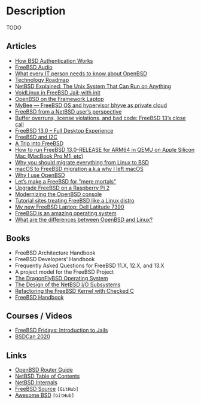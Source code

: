 # Description

TODO


## Articles

- [How BSD Authentication Works](https://blog.lambda.cx/posts/how-bsd-authentication-works/)
- [FreeBSD Audio](https://meka.rs/blog/2021/10/12/freebsd-audio/)
- [What every IT person needs to know about OpenBSD](https://bsdly.blogspot.com/2021/09/what-every-it-person-needs-to-know.html)
- [Technology Roadmap](https://freebsdfoundation.org/blog/technology-roadmap/)
- [NetBSD Explained: The Unix System That Can Run on Anything](https://www.makeuseof.com/what-is-netbsd/)
- [VoidLinux in FreeBSD Jail; with init](https://antranigv.am/weblog_en/posts/2021-08-21-00-37/)
- [OpenBSD on the Framework Laptop](https://jcs.org/2021/08/06/framework)
- [MyBee — FreeBSD OS and hypervisor bhyve as private cloud](https://habr.com/ru/post/569226/)
- [FreeBSD from a NetBSD user’s perspective](https://washbear.neocities.org/freebsd-netbsd-user.html)
- [Buffer overruns, license violations, and bad code: FreeBSD 13’s close call](https://arstechnica.com/gadgets/2021/03/buffer-overruns-license-violations-and-bad-code-freebsd-13s-close-call/)
- [FreeBSD 13.0 – Full Desktop Experience](https://www.tubsta.com/2021/03/freebsd-13-0-full-desktop-experience/)
- [FreeBSD and I2C](https://blog.tyk.nu/blog/freebsd-and-i2c/)
- [A Trip into FreeBSD](https://christine.website/blog/a-trip-into-freebsd-2021-02-13)
- [How to run FreeBSD 13.0-RELEASE for ARM64 in QEMU on Apple Silicon Mac (MacBook Pro M1, etc)](https://gist.github.com/ctsrc/a1f57933a2cde9abc0f07be12889f97f#)
- [Why you should migrate everything from Linux to BSD](https://www.unixsheikh.com/articles/why-you-should-migrate-everything-from-linux-to-bsd.html)
- [macOS to FreeBSD migration a.k.a why I left macOS](https://antranigv.am/weblog_en/posts/macos_to_freebsd/)
- [Why I use OpenBSD](https://dataswamp.org/~solene/2020-11-16-why-i-use-openbsd.html)
- [Let’s make a FreeBSD for "mere mortals"](https://medium.com/@probonopd/hello-lets-make-a-freebsd-for-mere-mortals-41b8f93ba075)
- [Upgrade FreeBSD on a Raspberry Pi 2](https://stafwag.github.io/blog/blog/2020/11/01/upgrade_freebsd_on_my_rpi2/)
- [Modernizing the OpenBSD console](https://www.cambus.net/modernizing-the-openbsd-console/)
- [Tutorial sites treating FreeBSD like a Linux distro](https://rubenerd.com/tutorial-sites-treating-freebsd-like-a-linux-distro/)
- [My new FreeBSD Laptop: Dell Latitude 7390](http://www.daemonology.net/blog/2020-05-22-my-new-FreeBSD-laptop-Dell-7390.html)
- [FreeBSD is an amazing operating system](https://www.unixsheikh.com/articles/freebsd-is-an-amazing-operating-system.html)
- [What are the differences between OpenBSD and Linux?](https://cfenollosa.com/blog/what-are-the-differences-between-openbsd-and-linux.html)


## Books

- FreeBSD Architecture Handbook
- FreeBSD Developers' Handbook
- Frequently Asked Questions for FreeBSD 11.X, 12.X, and 13.X
- A project model for the FreeBSD Project
- [The DragonFlyBSD Operating System ](https://people.freebsd.org/~hsu/publications/dragonflybsd.asiabsdcon04.pdf)
- [The  Design  of  the  NetBSD I/O  Subsystems](https://arxiv.org/ftp/arxiv/papers/1605/1605.05810.pdf)
- [Refactoring the FreeBSD Kernel with Checked C](https://cs.rochester.edu/u/jzhou41/papers/freebsd_checkedc.pdf)
- [FreeBSD Handbook](https://docs.freebsd.org/en/books/handbook/index.html)


## Courses / Videos

- [FreeBSD Fridays: Introduction to Jails](https://youtu.be/hQmOc0egcl4)
- [BSDCan 2020](https://youtube.com/playlist?list=PLeF8ZihVdpFedccMdpBtBxniM3Lm-fVpT)


## Links

- [OpenBSD Router Guide](https://openbsdrouterguide.net/)
- [NetBSD Table of Contents](https://yeti.tilde.institute/brain/netbsd.html)
- [NetBSD Internals](https://www.netbsd.org/docs/internals/en/index.html)
- [FreeBSD Source](https://github.com/freebsd/freebsd-src) `[GitHub]`
- [Awesome BSD](https://github.com/DiscoverBSD/awesome-bsd) `[GitHub]`
